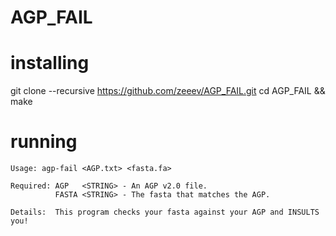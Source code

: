 # AGP_FAIL

# installing
git clone --recursive https://github.com/zeeev/AGP_FAIL.git
cd AGP_FAIL && make

# running


```
Usage: agp-fail <AGP.txt> <fasta.fa>

Required: AGP   <STRING> - An AGP v2.0 file.
          FASTA <STRING> - The fasta that matches the AGP.

Details:  This program checks your fasta against your AGP and INSULTS you!
```
